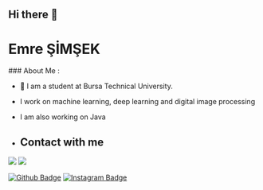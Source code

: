 ## Hi there 👋

<h1>Emre ŞİMŞEK</h1>
### About Me :
 
  - :school: I am a student at Bursa Technical University.
  - I work on machine learning, deep learning and digital image processing
  - I am also working on Java

   
   - <h2>Contact with me</h2>
<a href = "mailto:emre0816s@gmail.com"><img src="https://img.shields.io/badge/-Gmail-%23333?style=for-the-badge&logo=gmail&logoColor=white" target="_blank"></a>
<a href="https://www.linkedin.com/in/emree-simsek/" target="_blank"><img src="https://img.shields.io/badge/-LinkedIn-%230077B5?style=for-the-badge&logo=linkedin&logoColor=white" target="_blank"></a>


[![Github Badge](https://img.shields.io/badge/-Github-000?style=quare&labelColor=000&logo=Github&logoColor=white&link=link)](https://github.com/EmreSimseek) 
[![Instagram Badge](https://img.shields.io/badge/-Instagram-C13584?style=flat-quare&labelColor=C13584&logo=instagram&logoColor=white&link=link)](https://www.instagram.com/emre.simsek08/) 

